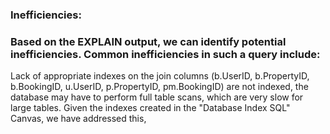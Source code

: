 ### Inefficiencies:

### Based on the EXPLAIN output, we can identify potential inefficiencies.  Common inefficiencies in such a query include:

Lack of appropriate indexes on the join columns (b.UserID, b.PropertyID, b.BookingID, u.UserID, p.PropertyID, pm.BookingID) are not indexed, the database may have to perform full table scans, which are very slow for large tables. Given the indexes created in the "Database Index SQL" Canvas, we have addressed this, 